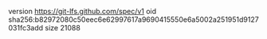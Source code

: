version https://git-lfs.github.com/spec/v1
oid sha256:b82972080c50eec6e62997617a9690415550e6a5002a251951d9127031fc3add
size 21088
